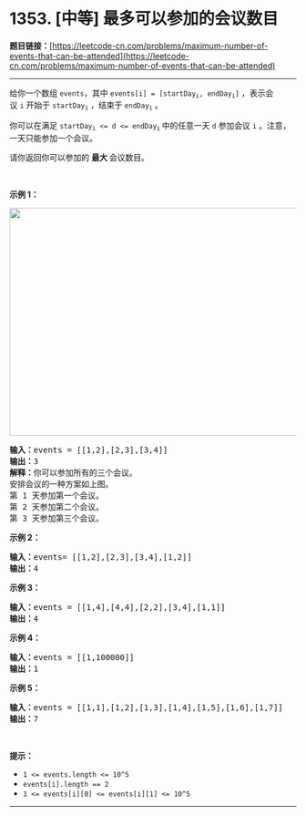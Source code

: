 # 1353. [中等] 最多可以参加的会议数目

**题目链接：**[https://leetcode-cn.com/problems/maximum-number-of-events-that-can-be-attended](https://leetcode-cn.com/problems/maximum-number-of-events-that-can-be-attended)

---

<div class="content__1Y2H">
 <div class="notranslate">
  <p>给你一个数组&nbsp;<code>events</code>，其中&nbsp;<code>events[i] = [startDay<sub>i</sub>, endDay<sub>i</sub>]</code>&nbsp;，表示会议&nbsp;<code>i</code>&nbsp;开始于&nbsp;<code>startDay<sub>i</sub></code>&nbsp;，结束于&nbsp;<code>endDay<sub>i</sub></code>&nbsp;。</p> 
  <p>你可以在满足&nbsp;<code>startDay<sub>i</sub>&nbsp;&lt;= d &lt;= endDay<sub>i</sub></code><sub>&nbsp;</sub>中的任意一天&nbsp;<code>d</code>&nbsp;参加会议&nbsp;<code>i</code>&nbsp;。注意，一天只能参加一个会议。</p> 
  <p>请你返回你可以参加的&nbsp;<strong>最大&nbsp;</strong>会议数目。</p> 
  <p>&nbsp;</p> 
  <p><strong>示例 1：</strong></p> 
  <p><img style="height: 400px; width: 600px;" src="/aliyun-lc-upload/uploads/2020/02/16/e1.png" alt=""></p> 
  <pre class="language-text"><strong>输入：</strong>events = [[1,2],[2,3],[3,4]]
<strong>输出：</strong>3
<strong>解释：</strong>你可以参加所有的三个会议。
安排会议的一种方案如上图。
第 1 天参加第一个会议。
第 2 天参加第二个会议。
第 3 天参加第三个会议。
</pre> 
  <p><strong>示例 2：</strong></p> 
  <pre class="language-text"><strong>输入：</strong>events= [[1,2],[2,3],[3,4],[1,2]]
<strong>输出：</strong>4
</pre> 
  <p><strong>示例 3：</strong></p> 
  <pre class="language-text"><strong>输入：</strong>events = [[1,4],[4,4],[2,2],[3,4],[1,1]]
<strong>输出：</strong>4
</pre> 
  <p><strong>示例 4：</strong></p> 
  <pre class="language-text"><strong>输入：</strong>events = [[1,100000]]
<strong>输出：</strong>1
</pre> 
  <p><strong>示例 5：</strong></p> 
  <pre class="language-text"><strong>输入：</strong>events = [[1,1],[1,2],[1,3],[1,4],[1,5],[1,6],[1,7]]
<strong>输出：</strong>7
</pre> 
  <p>&nbsp;</p> 
  <p><strong>提示：</strong></p> 
  <ul> 
   <li><code>1 &lt;= events.length &lt;= 10^5</code></li> 
   <li><code>events[i].length == 2</code></li> 
   <li><code>1 &lt;= events[i][0] &lt;= events[i][1] &lt;= 10^5</code></li> 
  </ul> 
 </div>
</div>

---

```

```
